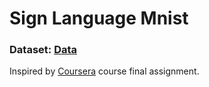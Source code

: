 # Sign Language Mnist

### Dataset: [Data](https://www.kaggle.com/datamunge/sign-language-mnist)

Inspired by [Coursera](https://www.coursera.org/learn/convolutional-neural-networks-tensorflow) course final assignment.
